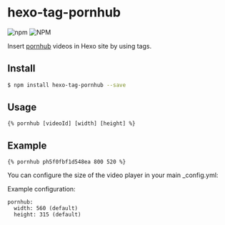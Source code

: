 # hexo-tag-pornhub

![npm](https://img.shields.io/npm/v/hexo-tag-pornhub)
![NPM](https://img.shields.io/npm/l/hexo-tag-pornhub)

Insert [pornhub](https://www.pornhub.com/) videos in Hexo site by using tags.

## Install 

```bash
$ npm install hexo-tag-pornhub --save
```

## Usage

```
{% pornhub [videoId] [width] [height] %}
```

## Example

```
{% pornhub ph5f0fbf1d548ea 800 520 %}
```

You can configure the size of the video player in your main _config.yml:

Example configuration:

```
pornhub:
  width: 560 (default)
  height: 315 (default)
```
